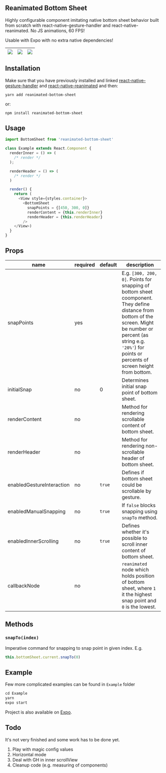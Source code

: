 ## Reanimated Bottom Sheet
Highly configurable component imitating native bottom sheet behavior built from scratch with react-native-gesture-handler and react-native-reanimated.
No JS animations, 60 FPS!

Usable with Expo with no extra native dependencies!

![](gifs/1.gif)  |  ![](gifs/2.gif) |  ![](gifs/3.gif)  |
:---------------:|:----------------:|:-----------------:|


## Installation
Make sure that you have previously installed and linked [react-native-gesture-handler](https://kmagiera.github.io/react-native-gesture-handler/docs/getting-started.html) and [react-native-reanimated](https://github.com/kmagiera/react-native-reanimated) and then:

```
yarn add reanimated-bottom-sheet
```

or:
```
npm install reanimated-bottom-sheet
```


## Usage
```javascript
import BottomSheet from 'reanimated-bottom-sheet'

class Example extends React.Component {
  renderInner = () => (
    /* render */
  );

  renderHeader = () => (
    /* render */
  )

  render() {
    return (
      <View style={styles.container}>
        <BottomSheet
          snapPoints = {[450, 300, 0]}
          renderContent = {this.renderInner}
          renderHeader = {this.renderHeader}
        />
    </View>)
  }
}

```

## Props

| name                      | required | default | description | 
| ------------------------- | -------- | ------- | ------------|
| snapPoints                | yes      |         | E.g. `[300, 200, 0]`. Points for snapping of bottom sheet coomponent. They define distance from bottom of the screen. Might be number or percent (as string e.g. `'20%'`) for points or percents of screen height from bottom. |
| initialSnap               | no       |    0    | Determines initial snap point of bottom sheet. |
| renderContent             | no       |         | Method for rendering scrollable content of bottom sheet. |
| renderHeader              | no       |         | Method for rendering non-scrollable header of bottom sheet. |
| enabledGestureInteraction | no       | `true`  | Defines if bottom sheet could be scrollable by gesture. | 
| enabledManualSnapping     | no       | `true`  | If `false` blocks snapping using `snapTo` method. | 
| enabledInnerScrolling     | no       | `true`  | Defines whether it's possible to scroll inner content of bottom sheet.
| callbackNode              | no       |         | `reanimated` node which holds position of bottom sheet, where `1` it the highest snap point and `0` is the lowest.  


## Methods
### `snapTo(index)`
Imperative command for snapping to snap point in given index. E.g.

```javascript
this.bottomSheet.current.snapTo(0)
```

## Example
Few more complicated examples can be found in `Example` folder

```javascript
cd Example
yarn
expo start
```

Project is also available on [Expo](https://expo.io/@osdnk/reanimated-bottomsheet-expample).

## Todo
It's not very finished and some work has to be done yet.
1. Play with magic config values
2. Horizontal mode
3. Deal with GH in inner scrollView
4. Cleanup code (e.g. measuring of components)

